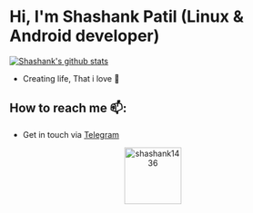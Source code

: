 # Hi, I'm Shashank Patil (Linux & Android developer)

[![Shashank's github stats](https://github-readme-stats.vercel.app/api?username=shashank1436&count_private=true&theme=white&show_icons=true)](https://github.com/shashank1436)  

- Creating life, That i love 💙

## How to reach me 📫: 
- Get in touch via <a href="https://t.me/jennifer1436">Telegram</a>

<p align="center"><img width="100" src="https://komarev.com/ghpvc/?username=shashank1436&color=green&style=flat-square&label=Visitors" alt="shashank1436"></p>
